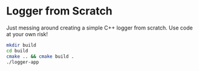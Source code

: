 # Logger from Scratch

Just messing around creating a simple C++ logger from scratch. Use code at your own risk!

```bash
mkdir build
cd build
cmake .. && cmake build .
./logger-app
```
